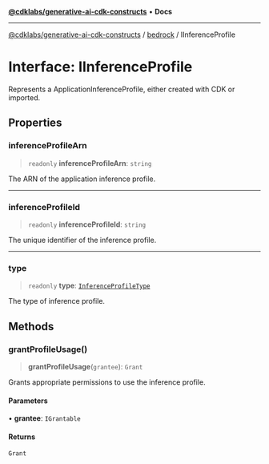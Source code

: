 [**@cdklabs/generative-ai-cdk-constructs**](../../../README.md) • **Docs**

***

[@cdklabs/generative-ai-cdk-constructs](../../../README.md) / [bedrock](../README.md) / IInferenceProfile

# Interface: IInferenceProfile

Represents a ApplicationInferenceProfile, either created with CDK or imported.

## Properties

### inferenceProfileArn

> `readonly` **inferenceProfileArn**: `string`

The ARN of the application inference profile.

***

### inferenceProfileId

> `readonly` **inferenceProfileId**: `string`

The unique identifier of the inference profile.

***

### type

> `readonly` **type**: [`InferenceProfileType`](../enumerations/InferenceProfileType.md)

The type of inference profile.

## Methods

### grantProfileUsage()

> **grantProfileUsage**(`grantee`): `Grant`

Grants appropriate permissions to use the inference profile.

#### Parameters

• **grantee**: `IGrantable`

#### Returns

`Grant`
